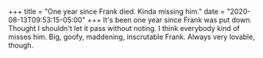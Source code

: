+++
title = "One year since Frank died. Kinda missing him."
date = "2020-08-13T09:53:15-05:00"
+++
It's been one year since Frank was put down. Thought I shouldn't let it pass without noting. I think everybody kind of misses him. Big, goofy, maddening, inscrutable Frank. Always very lovable, though. 
